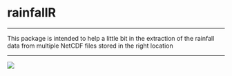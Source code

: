# rainfallR

***

This package is intended to help a little bit in the extraction of the rainfall data from multiple NetCDF files stored in the right location

***

![](man/readmeplot.png)
